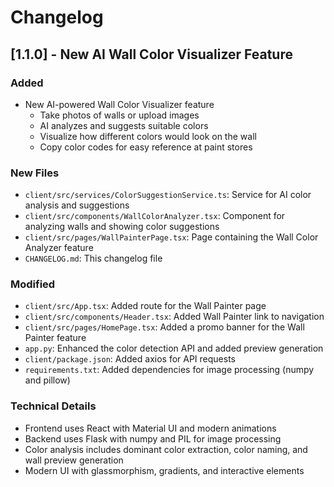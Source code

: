 # Changelog

## [1.1.0] - New AI Wall Color Visualizer Feature

### Added
- New AI-powered Wall Color Visualizer feature
  - Take photos of walls or upload images
  - AI analyzes and suggests suitable colors
  - Visualize how different colors would look on the wall
  - Copy color codes for easy reference at paint stores
  
### New Files
- `client/src/services/ColorSuggestionService.ts`: Service for AI color analysis and suggestions
- `client/src/components/WallColorAnalyzer.tsx`: Component for analyzing walls and showing color suggestions
- `client/src/pages/WallPainterPage.tsx`: Page containing the Wall Color Analyzer feature
- `CHANGELOG.md`: This changelog file

### Modified
- `client/src/App.tsx`: Added route for the Wall Painter page
- `client/src/components/Header.tsx`: Added Wall Painter link to navigation
- `client/src/pages/HomePage.tsx`: Added a promo banner for the Wall Painter feature
- `app.py`: Enhanced the color detection API and added preview generation
- `client/package.json`: Added axios for API requests
- `requirements.txt`: Added dependencies for image processing (numpy and pillow)

### Technical Details
- Frontend uses React with Material UI and modern animations
- Backend uses Flask with numpy and PIL for image processing
- Color analysis includes dominant color extraction, color naming, and wall preview generation
- Modern UI with glassmorphism, gradients, and interactive elements 